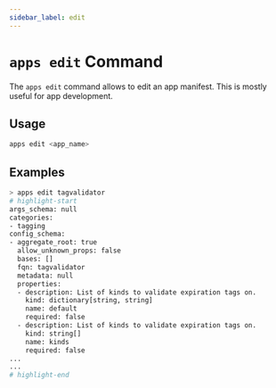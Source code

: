 ```yaml
---
sidebar_label: edit
---
```


# `apps edit` Command

The `apps edit` command allows to edit an app manifest. This is mostly useful for app development.

## Usage

```bash
apps edit <app_name>
```

## Examples

```bash
> apps edit tagvalidator
# highlight-start
args_schema: null
categories:
- tagging
config_schema:
- aggregate_root: true
  allow_unknown_props: false
  bases: []
  fqn: tagvalidator
  metadata: null
  properties:
  - description: List of kinds to validate expiration tags on.
    kind: dictionary[string, string]
    name: default
    required: false
  - description: List of kinds to validate expiration tags on.
    kind: string[]
    name: kinds
    required: false
...
...
# highlight-end
```
